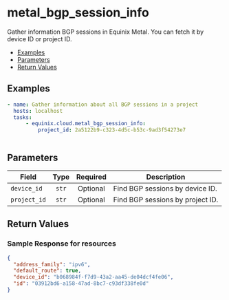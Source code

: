 # metal_bgp_session_info

Gather information BGP sessions in Equinix Metal. You can fetch it by device ID or project ID.


- [Examples](#examples)
- [Parameters](#parameters)
- [Return Values](#return-values)

## Examples

```yaml
- name: Gather information about all BGP sessions in a project
  hosts: localhost
  tasks:
      - equinix.cloud.metal_bgp_session_info:
          project_id: 2a5122b9-c323-4d5c-b53c-9ad3f54273e7

```

```yaml

```










## Parameters

| Field     | Type | Required | Description                                                                  |
|-----------|------|----------|------------------------------------------------------------------------------|
| `device_id` | <center>`str`</center> | <center>Optional</center> | Find BGP sessions by device ID.   |
| `project_id` | <center>`str`</center> | <center>Optional</center> | Find BGP sessions by project ID.   |






## Return Values



### Sample Response for resources
```json
{
  "address_family": "ipv6",
  "default_route": true,
  "device_id": "b068984f-f7d9-43a2-aa45-de04dcf4fe06",
  "id": "03912bd6-a158-47ad-8bc7-c93df338fe0d"
}
```


